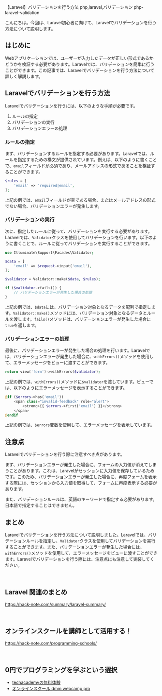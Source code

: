 【Laravel】バリデーションを行う方法
php,laravel,バリデーション
php-laravel-validation

こんにちは。今回は、Laravel初心者に向けて、Laravelでバリデーションを行う方法について説明します。

## はじめに

Webアプリケーションでは、ユーザーが入力したデータが正しい形式であるかどうかを検証する必要があります。Laravelでは、バリデーションを簡単に行うことができます。この記事では、Laravelでバリデーションを行う方法について詳しく解説します。

## Laravelでバリデーションを行う方法

Laravelでバリデーションを行うには、以下のような手順が必要です。

1. ルールの指定
2. バリデーションの実行
3. バリデーションエラーの処理

### ルールの指定

まず、バリデーションするルールを指定する必要があります。Laravelでは、ルールを指定するための構文が提供されています。例えば、以下のように書くことで、`email`フィールドが必須であり、メールアドレスの形式であることを検証することができます。

```php
$rules = [
    'email' => 'required|email',
];
```

上記の例では、`email`フィールドが空である場合、またはメールアドレスの形式でない場合、バリデーションエラーが発生します。

### バリデーションの実行

次に、指定したルールに従って、バリデーションを実行する必要があります。Laravelでは、`Validator`クラスを使用してバリデーションを行います。以下のように書くことで、ルールに従ってバリデーションを実行することができます。

```php
use Illuminate\Support\Facades\Validator;

$data = [
    'email' => $request->input('email'),
];

$validator = Validator::make($data, $rules);

if ($validator->fails()) {
    // バリデーションエラーが発生した場合の処理
}
```

上記の例では、`$data`には、バリデーション対象となるデータを配列で指定します。`Validator::make()`メソッドには、バリデーション対象となるデータとルールを渡します。`fails()`メソッドは、バリデーションエラーが発生した場合に`true`を返します。

### バリデーションエラーの処理

最後に、バリデーションエラーが発生した場合の処理を行います。Laravelでは、バリデーションエラーが発生した場合に、`withErrors()`メソッドを使用して、エラーメッセージをビューに渡すことができます。

```php
return view('form')->withErrors($validator);
```

上記の例では、`withErrors()`メソッドに`$validator`を渡しています。ビューでは、以下のようにエラーメッセージを表示することができます。

```php
@if ($errors->has('email'))
    <span class="invalid-feedback" role="alert">
        <strong>{{ $errors->first('email') }}</strong>
    </span>
@endif
```

上記の例では、`$errors`変数を使用して、エラーメッセージを表示しています。

## 注意点

Laravelでバリデーションを行う際に注意すべき点があります。

まず、バリデーションエラーが発生した場合に、フォームの入力値が消えてしまうことがあります。これは、Laravelがセッションに入力値を保存しているためです。このため、バリデーションエラーが発生した場合に、再度フォームを表示する際には、セッションから入力値を取得して、フォームに再度表示する必要があります。

また、バリデーションルールは、英語のキーワードで指定する必要があります。日本語で指定することはできません。

## まとめ

Laravelでバリデーションを行う方法について説明しました。Laravelでは、バリデーションルールを指定し、`Validator`クラスを使用してバリデーションを実行することができます。また、バリデーションエラーが発生した場合には、`withErrors()`メソッドを使用して、エラーメッセージをビューに渡すことができます。Laravelでバリデーションを行う際には、注意点にも注意して実装してください。

　

## Laravel 関連のまとめ
https://hack-note.com/summary/laravel-summary/

　

## オンラインスクールを講師として活用する！
https://hack-note.com/programming-schools/

　

## 0円でプログラミングを学ぶという選択
- [techacademyの無料体験](//af.moshimo.com/af/c/click?a_id=2612475&amp;p_id=1555&amp;pc_id=2816&amp;pl_id=22706&amp;url=https%3a%2f%2ftechacademy.jp%2fhtmlcss-trial%3futm_source%3dmoshimo%26utm_medium%3daffiliate%26utm_campaign%3dtextad)
- [オンラインスクール dmm webcamp pro](//af.moshimo.com/af/c/click?a_id=2612482&amp;p_id=1363&amp;pc_id=2297&amp;pl_id=39999&amp;guid=on)

